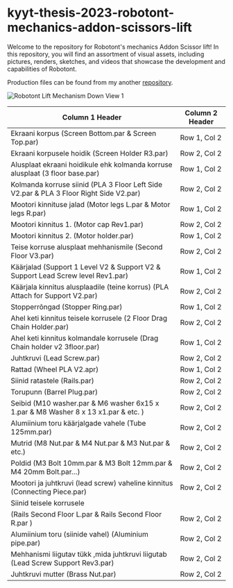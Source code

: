 # kyyt-thesis-2023-robotont-mechanics-addon-scissors-lift

Welcome to the repository for Robotont's mechanics Addon Scissor lift! In this repository, you will find an assortment of visual assets, including pictures, renders, sketches, and videos that showcase the development and capabilities of Robotont.  

Production files can be found from my another [repository](https://github.com/robotont/robotont-mechanics-addon-scissors-lift).

![Robotont Lift Mechanism Down View 1](https://github.com/ut-ims-robotics/kyyt-thesis-2023-robotont-mechanics-addon-scissors-lift/assets/90620421/c4a399f6-e8d9-4edb-95b2-81b29373a37f)


| Column 1 Header | Column 2 Header |
| -------------- | -------------- |
| Ekraani korpus (Screen Bottom.par & Screen Top.par)  | Row 1, Col 2   |
| Ekraani korpusele hoidik (Screen Holder R3.par)  | Row 2, Col 2   |
| Alusplaat ekraani hoidikule ehk kolmanda korruse alusplaat (3 floor base.par) | Row 1, Col 2   |
| Kolmanda korruse siinid (PLA 3 Floor Left Side V2.par & PLA 3 Floor Right Side V2.par)  | Row 2, Col 2   |
| Mootori kinnituse jalad (Motor legs L.par & Motor legs R.par)   | Row 1, Col 2   |
| Mootori kinnitus 1. (Motor cap Rev1.par) | Row 2, Col 2   |
| Mootori kinnitus 2. (Motor holder.par) | Row 1, Col 2   |
| Teise korruse alusplaat mehhanismile (Second Floor V3.par) | Row 2, Col 2   |
| Käärjalad (Support 1 Level V2 & Support V2 & Support Lead Screw level Rev1.par) | Row 1, Col 2   |
| Käärjala kinnitus alusplaadile (teine korrus) (PLA Attach for Support V2.par)   | Row 2, Col 2   |
| Stopperrõngad (Stopper Ring.par) | Row 1, Col 2   |
| Ahel keti kinnitus teisele korrusele (2 Floor Drag Chain Holder.par) | Row 2, Col 2   |
| Ahel keti kinnitus kolmandale korrusele (Drag Chain holder v2 3floor.par)  | Row 1, Col 2   |
| Juhtkruvi (Lead Screw.par) | Row 2, Col 2   |
| Rattad (Wheel PLA V2.apr)  | Row 1, Col 2   |
| Siinid ratastele (Rails.par) | Row 2, Col 2   |
| Torupunn (Barrel Plug.par) | Row 2, Col 2   |
| Seibid (M10 washer.par & M6 washer  6x15 x 1.par & M8 Washer 8 x 13 x1.par & etc. ) | Row 2, Col 2   |
| Alumiinium toru käärjalgade vahele (Tube 125mm.par) | Row 2, Col 2   |
| Mutrid (M8 Nut.par & M4 Nut.par & M3 Nut.par & etc.) | Row 2, Col 2   |
| Poldid (M3 Bolt 10mm.par & M3 Bolt 12mm.par & M4 20mm Bolt.par…) | Row 2, Col 2   |
| Mootori ja juhtkruvi (lead screw) vaheline kinnitus (Connecting Piece.par) | Row 2, Col 2   |
| Siinid teisele korrusele
(Rails Second Floor L.par & Rails Second Floor R.par ) | Row 2, Col 2   |
| Alumiinium toru (siinide vahel) (Aluminium pipe.par) | Row 2, Col 2   |
| Mehhanismi liigutav tükk ,mida juhtkruvi liigutab (Lead Screw Support Rev3.par) | Row 2, Col 2   |
| Juhtkruvi mutter (Brass Nut.par) | Row 2, Col 2   |

